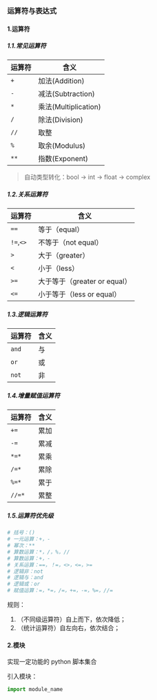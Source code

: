 ### 运算符与表达式

#### 1.运算符

##### 1.1.常见运算符

| 运算符 | 含义                 |
| ------ | -------------------- |
| `+`    | 加法(Addition)       |
| `-`    | 减法(Subtraction)    |
| `*`    | 乘法(Multiplication) |
| `/`    | 除法(Division)       |
| `//`   | 取整                 |
| `%`    | 取余(Modulus)        |
| `**`   | 指数(Exponent)       |

> 自动类型转化：bool -> int -> float -> complex

##### 1.2.关系运算符

| 运算符    | 含义                         |
| --------- | ---------------------------- |
| `==`      | 等于（equal）                |
| `!=`,`<>` | 不等于（not equal）          |
| `>`       | 大于（greater）              |
| `<`       | 小于（less）                 |
| `>=`      | 大于等于（greater or equal） |
| `<=`      | 小于等于（less or equal）    |

##### 1.3.逻辑运算符

| 运算符 | 含义 |
| ------ | ---- |
| `and`  | 与   |
| `or`   | 或   |
| `not`  | 非   |

##### 1.4.增量赋值运算符

| 运算符 | 含义 |
| ------ | ---- |
| `+=`   | 累加 |
| `-=`   | 累减 |
| `*=*`  | 累乘 |
| `/=*`  | 累除 |
| `%=*`  | 累于 |
| `//=*` | 累整 |

##### 1.5.运算符优先级

```python
# 括号：()
# 一元运算：+，-
# 幂次：**
# 算数运算：*，/，%，//
# 算数运算：+，-
# 关系运算：==，！=，<>，<=，>=
# 逻辑非：not
# 逻辑与：and
# 逻辑或：or
# 赋值运算：=，*=，/=，+=，-=，%=，//=
```

规则：

1. （不同级运算符）自上而下，依次降低；
2. （统计运算符）自左向右，依次结合；

#### 2.模块

实现一定功能的 python 脚本集合

引入模块：

```python
import module_name
```

